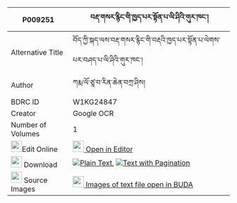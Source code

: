 |P009251|བརྡ་གསར་རྙིང་གི་ཁྱད་པར་སྟོན་པ་ལི་ཤིའི་གུར་ཁང་། 
| --- | --- 
|Alternative Title |བོད་ཀྱི་སྐད་ལས་བརྡ་གསར་རྙིང་གི་བརྡའི་ཁྱད་པར་སྟོན་པ་ལེགས་པར་བཤད་པ་ལི་ཤིའི་གུར་ཁང་།
|Author| ཀརྨ་ལོ་ཙཱ་བ་རིན་ཆེན་བཀྲ་ཤིས།
|BDRC ID | W1KG24847
|Creator | Google OCR
|Number of Volumes| 1
|<img width="25" src="https://img.icons8.com/color/25/000000/edit-property.png">Edit Online| [<img width="25" src="https://avatars.githubusercontent.com/u/45091458?s=200&v=4"> Open in Editor](http://editor.openpecha.org/P009251)
|<img width="25" src="https://img.icons8.com/fluent/48/000000/download-2.png"/>  Download | [![](https://img.icons8.com/color/20/000000/txt.png)Plain Text](https://github.com/Openpecha/P009251/releases/download/v2/da_sarnying_gi_khyepar_tonpa_l_plain_P009251.zip), [![](https://img.icons8.com/color/20/000000/txt.png)Text with Pagination](https://github.com/Openpecha/P009251/releases/download/v2/da_sarnying_gi_khyepar_tonpa_l_pages_P009251.zip)
|<img width="25" src="https://img.icons8.com/plasticine/100/000000/pictures-folder.png"/>  Source Images | [<img width="25" src="https://library.bdrc.io/icons/BUDA-small.svg"> Images of text file open in BUDA](https://library.bdrc.io/show/bdr:W1KG24847)